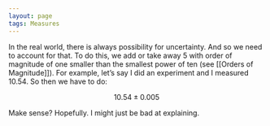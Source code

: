 ```yaml
---
layout: page
tags: Measures 
---
```


In the real world, there is always possibility for uncertainty. And so we need to account for that. To do this, we add or take away 5 with order of magnitude of one smaller than the smallest power of ten (see [[Orders of Magnitude]]). For example, let’s say I did an experiment and I measured 10.54. So then we have to do:

$$10.54\pm 0.005$$

Make sense? Hopefully. I might just be bad at explaining.